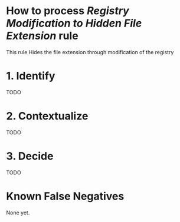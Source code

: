 # How to process *Registry Modification to Hidden File Extension* rule
This rule Hides the file extension through modification of the registry

# 1. Identify
TODO

# 2. Contextualize
TODO

# 3. Decide
TODO

# Known False Negatives
None yet.
